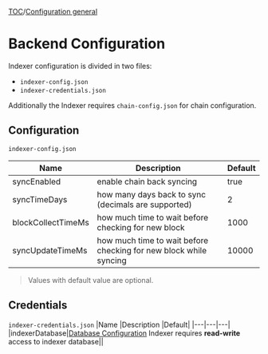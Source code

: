 [TOC](../README.md)/[Configuration general](./config-general.md)

# Backend Configuration

Indexer configuration is divided in two files:
- `indexer-config.json`
- `indexer-credentials.json`

Additionally the Indexer requires `chain-config.json` for chain configuration.

## Configuration
`indexer-config.json`


|Name |Description |Default|
|---|---|---|
|syncEnabled|enable chain back syncing|true|
|syncTimeDays|how many days back to sync (decimals are supported)|2|
|blockCollectTimeMs|how much time to wait before checking for new block|1000|
|syncUpdateTimeMs|how much time to wait before checking for new block while syncing|10000|

> Values with default value are optional.


## Credentials
`indexer-credentials.json`
|Name |Description |Default|
|---|---|---|
|indexerDatabase|[Database Configuration](./json/json-DatabaseConfiguration.md) Indexer requires **read-write** access to indexer database||

